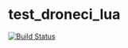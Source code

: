 # test_droneci_lua
[![Build Status](https://cloud.drone.io/api/badges/urbanswelt/test_droneci_lua/status.svg)](https://cloud.drone.io/urbanswelt/test_droneci_lua)
